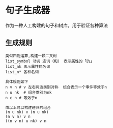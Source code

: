 句子生成器
========


作为一种人工构建的句子和树库，用于验证各种算法


## 生成规则
```
类似四则运算,构建一颗二叉树
list_symbol 动词 连词（和） 表示属性的「的」
list_nk 表示属性的名词
list_n* 各种名词

具体规则如下
n v n # v 左右两边类别对称  组合表示一个事件等效于n
n u nk  # 组合类别为nk
n c n # 等效于n

由以上可以构建递归的组合
(n u nk) v (n u nk)
(n v n) v n
((n v n) u nk) v n

```
